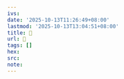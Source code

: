 ```yaml
---
ivs:
date: '2025-10-13T11:26:49+08:00'
lastmod: '2025-10-13T13:04:51+08:00'
title: 󰓧
url: 󰓧
tags: []
hex: 
src:
note:
---
```

